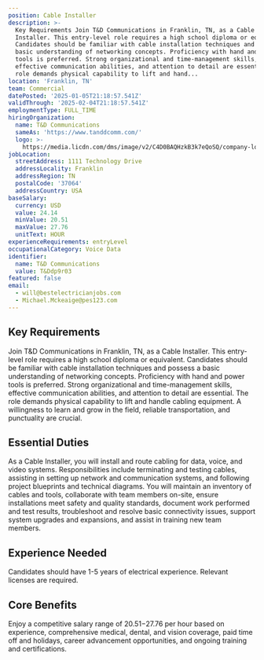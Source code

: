 ```yaml
---
position: Cable Installer
description: >-
  Key Requirements Join T&D Communications in Franklin, TN, as a Cable
  Installer. This entry-level role requires a high school diploma or equivalent.
  Candidates should be familiar with cable installation techniques and possess a
  basic understanding of networking concepts. Proficiency with hand and power
  tools is preferred. Strong organizational and time-management skills,
  effective communication abilities, and attention to detail are essential. The
  role demands physical capability to lift and hand...
location: 'Franklin, TN'
team: Commercial
datePosted: '2025-01-05T21:18:57.541Z'
validThrough: '2025-02-04T21:18:57.541Z'
employmentType: FULL_TIME
hiringOrganization:
  name: T&D Communications
  sameAs: 'https://www.tanddcomm.com/'
  logo: >-
    https://media.licdn.com/dms/image/v2/C4D0BAQHzkB3k7eQoSQ/company-logo_200_200/company-logo_200_200/0/1631320385872?e=2147483647&v=beta&t=nuFy5lrwqoCuQ6_2P8hO_EwhwJlnndzcbM7ZPSfdKlM
jobLocation:
  streetAddress: 1111 Technology Drive
  addressLocality: Franklin
  addressRegion: TN
  postalCode: '37064'
  addressCountry: USA
baseSalary:
  currency: USD
  value: 24.14
  minValue: 20.51
  maxValue: 27.76
  unitText: HOUR
experienceRequirements: entryLevel
occupationalCategory: Voice Data
identifier:
  name: T&D Communications
  value: T&Ddp9r03
featured: false
email:
  - will@bestelectricianjobs.com
  - Michael.Mckeaige@pes123.com
---
```




## Key Requirements

Join T&D Communications in Franklin, TN, as a Cable Installer. This entry-level role requires a high school diploma or equivalent. Candidates should be familiar with cable installation techniques and possess a basic understanding of networking concepts. Proficiency with hand and power tools is preferred. Strong organizational and time-management skills, effective communication abilities, and attention to detail are essential. The role demands physical capability to lift and handle cabling equipment. A willingness to learn and grow in the field, reliable transportation, and punctuality are crucial.

## Essential Duties

As a Cable Installer, you will install and route cabling for data, voice, and video systems. Responsibilities include terminating and testing cables, assisting in setting up network and communication systems, and following project blueprints and technical diagrams. You will maintain an inventory of cables and tools, collaborate with team members on-site, ensure installations meet safety and quality standards, document work performed and test results, troubleshoot and resolve basic connectivity issues, support system upgrades and expansions, and assist in training new team members.

## Experience Needed

Candidates should have 1-5 years of electrical experience. Relevant licenses are required.

## Core Benefits

Enjoy a competitive salary range of $20.51-$27.76 per hour based on experience, comprehensive medical, dental, and vision coverage, paid time off and holidays, career advancement opportunities, and ongoing training and certifications.